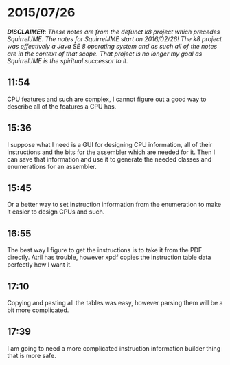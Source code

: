 # 2015/07/26

***DISCLAIMER***: _These notes are from the defunct k8 project which_
_precedes SquirrelJME. The notes for SquirrelJME start on 2016/02/26!_
_The k8 project was effectively a Java SE 8 operating system and as such_
_all of the notes are in the context of that scope. That project is no_
_longer my goal as SquirrelJME is the spiritual successor to it._

## 11:54

CPU features and such are complex, I cannot figure out a good way to describe
all of the features a CPU has.

## 15:36

I suppose what I need is a GUI for designing CPU information, all of their
instructions and the bits for the assembler which are needed for it. Then I
can save that information and use it to generate the needed classes and
enumerations for an assembler.

## 15:45

Or a better way to set instruction information from the enumeration to make it
easier to design CPUs and such.

## 16:55

The best way I figure to get the instructions is to take it from the PDF
directly. Atril has trouble, however xpdf copies the instruction table data
perfectly how I want it.

## 17:10

Copying and pasting all the tables was easy, however parsing them will be a
bit more complicated.

## 17:39

I am going to need a more complicated instruction information builder thing
that is more safe.

